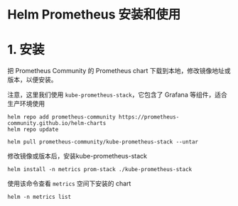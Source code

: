 # Helm Prometheus 安装和使用

# 1. 安装

把 Prometheus Community 的 Prometheus chart 下载到本地，修改镜像地址或版本，以便安装。

注意，这里我们使用 `kube-prometheus-stack`，它包含了 Grafana 等组件，适合生产环境使用

```shell
helm repo add prometheus-community https://prometheus-community.github.io/helm-charts
helm repo update

helm pull prometheus-community/kube-prometheus-stack --untar
```

修改镜像或版本后，安装kube-prometheus-stack

```shell
helm install -n metrics prom-stack ./kube-prometheus-stack
```

使用该命令查看 `metrics` 空间下安装的 chart
```shell
helm -n metrics list
```